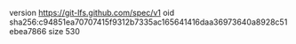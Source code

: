 version https://git-lfs.github.com/spec/v1
oid sha256:c94851ea70707415f9312b7335ac165641416daa36973640a8928c51ebea7866
size 530
